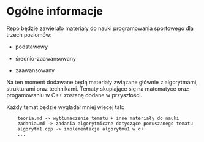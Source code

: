 # Ogólne informacje

Repo będzie zawierało materiały do nauki programowania sportowego dla trzech poziomów:
    
- podstawowy
    
- średnio-zaawansowany
    
- zaawansowany
    
Na ten moment dodawane będą materiały związane głównie z algorytmami, strukturami oraz technikami. Tematy skupiające się na matematyce oraz progamowaniu w C++ zostaną dodane w przyszłości.

Każdy temat będzie wygladał mniej więcej tak:
```
    teoria.md -> wytłumaczenie tematu + inne materiały do nauki
    zadania.md -> zadania algorytmiczne dotyczące poruszanego tematu
    algorytm1.cpp -> implementacja algorytmu1 w c++
    ...
```
